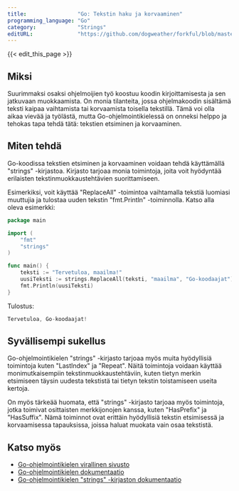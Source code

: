 ```yaml
---
title:                "Go: Tekstin haku ja korvaaminen"
programming_language: "Go"
category:             "Strings"
editURL:              "https://github.com/dogweather/forkful/blob/master/content/fi/go/searching-and-replacing-text.md"
---
```


{{< edit_this_page >}}

## Miksi

Suurimmaksi osaksi ohjelmoijien työ koostuu koodin kirjoittamisesta ja sen jatkuvaan muokkaamista. On monia tilanteita, jossa ohjelmakoodin sisältämä teksti kaipaa vaihtamista tai korvaamista toisella tekstillä. Tämä voi olla aikaa vievää ja työlästä, mutta Go-ohjelmointikielessä on onneksi helppo ja tehokas tapa tehdä tätä: tekstien etsiminen ja korvaaminen. 

## Miten tehdä

Go-koodissa tekstien etsiminen ja korvaaminen voidaan tehdä käyttämällä "strings" -kirjastoa. Kirjasto tarjoaa monia toimintoja, joita voit hyödyntää erilaisten tekstinmuokkaustehtävien suorittamiseen.

Esimerkiksi, voit käyttää "ReplaceAll" -toimintoa vaihtamalla tekstiä luomiasi muuttujia ja tulostaa uuden tekstin "fmt.Println" -toiminnolla. Katso alla oleva esimerkki:

```Go
package main

import (
	"fmt"
	"strings"
)

func main() {
	teksti := "Tervetuloa, maailma!"
	uusiTeksti := strings.ReplaceAll(teksti, "maailma", "Go-koodaajat")
	fmt.Println(uusiTeksti)
}
```

Tulostus:

```Go
Tervetuloa, Go-koodaajat!
```

## Syvällisempi sukellus

Go-ohjelmointikielen "strings" -kirjasto tarjoaa myös muita hyödyllisiä toimintoja kuten "LastIndex" ja "Repeat". Näitä toimintoja voidaan käyttää monimutkaisempiin tekstinmuokkaustehtäviin, kuten tietyn merkin etsimiseen täysin uudesta tekstistä tai tietyn tekstin toistamiseen useita kertoja.

On myös tärkeää huomata, että "strings" -kirjasto tarjoaa myös toimintoja, jotka toimivat osittaisten merkkijonojen kanssa, kuten "HasPrefix" ja "HasSuffix". Nämä toiminnot ovat erittäin hyödyllisiä tekstin etsimisessä ja korvaamisessa tapauksissa, joissa haluat muokata vain osaa tekstistä.

## Katso myös

- [Go-ohjelmointikielen virallinen sivusto](https://golang.org/)
- [Go-ohjelmointikielen dokumentaatio](https://golang.org/doc/)
- [Go-ohjelmointikielen "strings" -kirjaston dokumentaatio](https://golang.org/pkg/strings/)